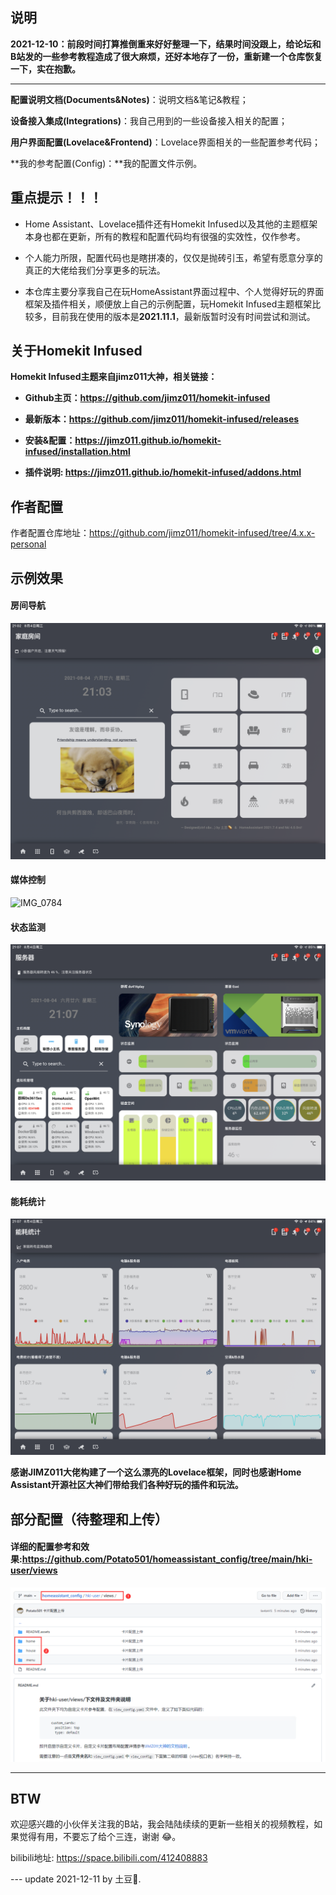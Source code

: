 ## 说明



**2021-12-10：前段时间打算推倒重来好好整理一下，结果时间没跟上，给论坛和B站发的一些参考教程造成了很大麻烦，还好本地存了一份，重新建一个仓库恢复一下，实在抱歉。**

---

**配置说明文档(Documents&Notes)**：说明文档&笔记&教程；

**设备接入集成(Integrations)**：我自己用到的一些设备接入相关的配置；


**用户界面配置(Lovelace&Frontend)**：Lovelace界面相关的一些配置参考代码；

**我的参考配置(Config)：**我的配置文件示例。




## 重点提示！！！



 - Home Assistant、Lovelace插件还有Homekit Infused以及其他的主题框架本身也都在更新，所有的教程和配置代码均有很强的实效性，仅作参考。

 - 个人能力所限，配置代码也是瞎拼凑的，仅仅是抛砖引玉，希望有愿意分享的真正的大佬给我们分享更多的玩法。

- 本仓库主要分享我自己在玩HomeAssistant界面过程中、个人觉得好玩的界面框架及插件相关，顺便放上自己的示例配置，玩Homekit Infused主题框架比较多，目前我在使用的版本是**2021.11.1**，最新版暂时没有时间尝试和测试。



## 关于Homekit Infused

**Homekit Infused主题来自jimz011大神，相关链接：**

- **Github主页：https://github.com/jimz011/homekit-infused**

- **最新版本：https://github.com/jimz011/homekit-infused/releases**

- **安装&配置：https://jimz011.github.io/homekit-infused/installation.html**

- **插件说明: https://jimz011.github.io/homekit-infused/addons.html**




## 作者配置


作者配置仓库地址：https://github.com/jimz011/homekit-infused/tree/4.x.x-personal


## 示例效果


#### 房间导航

![IMG_0779](README.assets/IMG_0779.PNG)

#### 媒体控制

![IMG_0784](README.assets/IMG_0784.PNG)

#### 状态监测

![IMG_0792](README.assets/IMG_0792.PNG)

#### 能耗统计

![IMG_0794](README.assets/IMG_0794.PNG)



**感谢JIMZ011大佬构建了一个这么漂亮的Lovelace框架，同时也感谢Home Assistant开源社区大神们带给我们各种好玩的插件和玩法。**




## 部分配置（待整理和上传）


#### 详细的配置参考和效果:https://github.com/Potato501/homeassistant_config/tree/main/hki-user/views 

![image-20210914134607529-16315985219341](README.assets/image-20210914134607529-16315985219341.png)

---

## BTW

欢迎感兴趣的小伙伴关注我的B站，我会陆陆续续的更新一些相关的视频教程，如果觉得有用，不要忘了给个三连，谢谢 😂。

bilibili地址: https://space.bilibili.com/412408883 

--- update 2021-12-11 by 土豆🥔.

